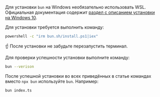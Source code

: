 Для установки `bun` на Windows необязательно использовать WSL. Официальная документация содержит [раздел с описанием установки на Windows 10](https://bun.sh/docs/installation#windows).

Для установки требуется выполнить команду:

```bash
powershell -c "irm bun.sh/install.ps1|iex"
```

☝️ После установки не забудьте перезапустить терминал.

Для проверки успешности установки выполните команду:

```bash
bun --verison
```

После успешной установки во всех приведённых в статье командах вместо `npx bun` используйте `bun`. Например:
```bash
bun index.ts
```
